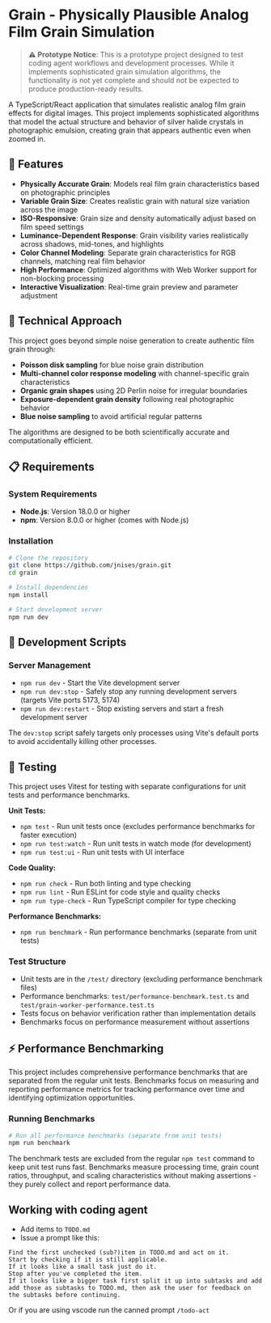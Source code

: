 # Grain - Physically Plausible Analog Film Grain Simulation

> **⚠️ Prototype Notice**: This is a prototype project designed to test coding agent workflows and development processes. While it implements sophisticated grain simulation algorithms, the functionality is not yet complete and should not be expected to produce production-ready results.

A TypeScript/React application that simulates realistic analog film grain effects for digital images. This project implements sophisticated algorithms that model the actual structure and behavior of silver halide crystals in photographic emulsion, creating grain that appears authentic even when zoomed in.

## 🎯 Features

- **Physically Accurate Grain**: Models real film grain characteristics based on photographic principles
- **Variable Grain Size**: Creates realistic grain with natural size variation across the image
- **ISO-Responsive**: Grain size and density automatically adjust based on film speed settings
- **Luminance-Dependent Response**: Grain visibility varies realistically across shadows, mid-tones, and highlights
- **Color Channel Modeling**: Separate grain characteristics for RGB channels, matching real film behavior
- **High Performance**: Optimized algorithms with Web Worker support for non-blocking processing
- **Interactive Visualization**: Real-time grain preview and parameter adjustment

## 🧬 Technical Approach

This project goes beyond simple noise generation to create authentic film grain through:

- **Poisson disk sampling** for blue noise grain distribution
- **Multi-channel color response modeling** with channel-specific grain characteristics
- **Organic grain shapes** using 2D Perlin noise for irregular boundaries
- **Exposure-dependent grain density** following real photographic behavior
- **Blue noise sampling** to avoid artificial regular patterns

The algorithms are designed to be both scientifically accurate and computationally efficient.

## 📋 Requirements

### System Requirements
- **Node.js**: Version 18.0.0 or higher
- **npm**: Version 8.0.0 or higher (comes with Node.js)

### Installation
```bash
# Clone the repository
git clone https://github.com/jnises/grain.git
cd grain

# Install dependencies
npm install

# Start development server
npm run dev
```

## 🔧 Development Scripts

### Server Management
- `npm run dev` - Start the Vite development server
- `npm run dev:stop` - Safely stop any running development servers (targets Vite ports 5173, 5174)
- `npm run dev:restart` - Stop existing servers and start a fresh development server

The `dev:stop` script safely targets only processes using Vite's default ports to avoid accidentally killing other processes.

## 🧪 Testing

This project uses Vitest for testing with separate configurations for unit tests and performance benchmarks.

**Unit Tests:**
- `npm test` - Run unit tests once (excludes performance benchmarks for faster execution)
- `npm run test:watch` - Run unit tests in watch mode (for development)
- `npm run test:ui` - Run unit tests with UI interface

**Code Quality:**
- `npm run check` - Run both linting and type checking
- `npm run lint` - Run ESLint for code style and quality checks
- `npm run type-check` - Run TypeScript compiler for type checking

**Performance Benchmarks:**
- `npm run benchmark` - Run performance benchmarks (separate from unit tests)

### Test Structure
- Unit tests are in the `/test/` directory (excluding performance benchmark files)
- Performance benchmarks: `test/performance-benchmark.test.ts` and `test/grain-worker-performance.test.ts`
- Tests focus on behavior verification rather than implementation details
- Benchmarks focus on performance measurement without assertions

## ⚡ Performance Benchmarking

This project includes comprehensive performance benchmarks that are separated from the regular unit tests. Benchmarks focus on measuring and reporting performance metrics for tracking performance over time and identifying optimization opportunities.

### Running Benchmarks

```bash
# Run all performance benchmarks (separate from unit tests)
npm run benchmark
```

The benchmark tests are excluded from the regular `npm test` command to keep unit test runs fast. Benchmarks measure processing time, grain count ratios, throughput, and scaling characteristics without making assertions - they purely collect and report performance data.

## Working with coding agent
- Add items to `TODO.md`
- Issue a prompt like this:
```
Find the first unchecked (sub?)item in TODO.md and act on it.
Start by checking if it is still applicable.
If it looks like a small task just do it.
Stop after you've completed the item.
If it looks like a bigger task first split it up into subtasks and add add those as subtasks to TODO.md, then ask the user for feedback on the subtasks before continuing.
```
Or if you are using vscode run the canned prompt `/todo-act`